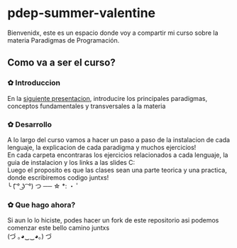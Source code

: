 # pdep-summer-valentine
Bienvenidx, este es un espacio donde voy a compartir mi curso sobre la materia Paradigmas de Programación. 

## Como va a ser el curso?

### ✿ Introduccion
En la [siguiente presentacion](https://docs.google.com/presentation/d/1u7GGNxO8wPSYDEu63R-BXcCFPnksZjcytdzWYj0umMg/edit?usp=sharing), introducire los principales paradigmas, conceptos fundamentales y transversales a la materia <br>
 

### ✿ Desarrollo
A lo largo del curso vamos a hacer un paso a paso de la instalacion de cada lenguaje, la explicacion de cada paradigma y muchos ejercicios! <br>
En cada carpeta encontraras los ejercicios relacionados a cada lenguaje, la guia de instalacion y los links a las slides C: <br>
Luego el proposito es que las clases sean una parte teorica y una practica, donde escribiremos codigo juntxs!<br>╰ (͡ ° ͜ʖ ͡ °) つ ── ☆ *: ・ ﾟ

### ✿ Que hago ahora?

Si aun lo lo hiciste, podes hacer un fork de este repositorio asi podemos comenzar este bello camino juntxs <br>(づ ｡◕‿‿◕｡) づ

